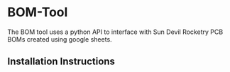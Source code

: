 # BOM-Tool
<p>The BOM tool uses a python API to interface with Sun Devil Rocketry PCB BOMs
created using google sheets.</p>

<h2>Installation Instructions</h2>

